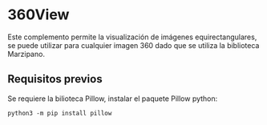 # 360View
Este complemento permite la visualización de imágenes equirectangulares, se puede utilizar para cualquier imagen 360 dado que se utiliza la biblioteca Marzipano.

## Requisitos previos
Se requiere la bilioteca Pillow, instalar el paquete Pillow python:

`python3 -m pip install pillow`